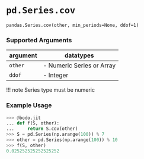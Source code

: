 # `pd.Series.cov`

`pandas.Series.cov(other, min_periods=None, ddof=1)`

### Supported Arguments

| argument | datatypes |
|-----------------------------|-----------------------------------------|
| `other` | - Numeric Series or Array |
| `ddof` | - Integer |

!!! note
Series type must be numeric

### Example Usage

```py
>>> @bodo.jit
... def f(S, other):
...     return S.cov(other)
>>> S = pd.Series(np.arange(100)) % 7
>>> other = pd.Series(np.arange(100)) % 10
>>> f(S, other)
0.025252525252525252
```
